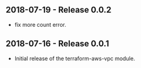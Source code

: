 ## 2018-07-19 - Release 0.0.2

- fix more count error.

## 2018-07-16 - Release 0.0.1

- Initial release of the terraform-aws-vpc module.
